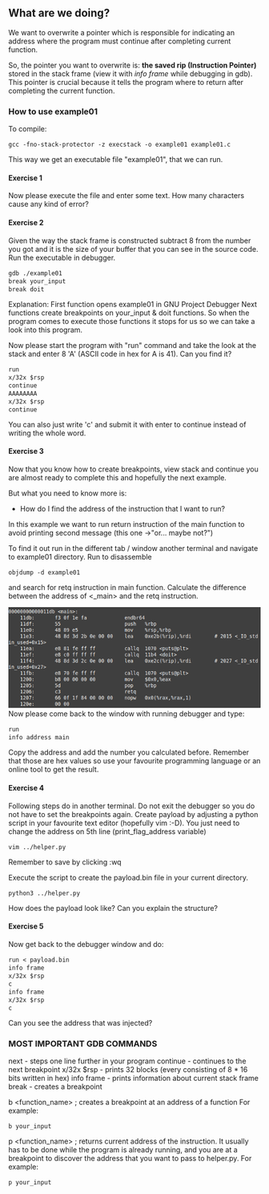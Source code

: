 ## What are we doing?

We want to overwrite a pointer which is responsible for indicating an address where the program must continue after completing current function.

So, the pointer you want to overwrite is: **the saved rip (Instruction Pointer)** stored in the stack frame (view it with _info frame_ while debugging in gdb).
This pointer is crucial because it tells the program where to return after completing the current function.


### How to use example01

To compile:
```shell
gcc -fno-stack-protector -z execstack -o example01 example01.c
```
This way we get an executable file "example01", that we can run.
#### Exercise 1
Now please execute the file and enter some text. How many characters cause any kind of error?


#### Exercise 2
Given the way the stack frame is constructed subtract 8 from the number you got and it is the size of your buffer that you can see in the source code. Run the executable in debugger.
```shel
gdb ./example01
break your_input
break doit
```
Explanation:
  First function opens example01 in GNU Project Debugger
  Next functions create breakpoints on your_input & doit functions. So when the program comes to execute those functions it stops for us so we can take a look into this program.

Now please start the program with "run" command and take the look at the stack and enter 8 'A' (ASCII code in hex for A is 41). Can you find it?
```shell
run
x/32x $rsp
continue
AAAAAAAA
x/32x $rsp
continue
```
You can also just write 'c' and submit it with enter to continue instead of writing the whole word.

#### Exercise 3
Now that you know how to create breakpoints, view stack and continue you are almost ready to complete this and hopefully the next example.

But what you need to know more is:
- How do I find the address of the instruction that I want to run?

In this example we want to run return instruction of the main function to avoid printing second message (this one ->"or... maybe not?")

To find it out run in the different tab / window another terminal and navigate to example01 directory. Run to disassemble
```shell
objdump -d example01
```
and search for retq instruction in main function. Calculate the difference between the address of <_main> and the retq instruction.

![return](./return.png)
Now please come back to the window with running debugger and type:
```shell
run
info address main
```
Copy the address and add the number you calculated before. Remember that those are hex values so use your favourite programming language or an online tool to get the result.

#### Exercise 4

Following steps do in another terminal. Do not exit the debugger so you do not have to set the breakpoints again.
Create payload by adjusting a python script in your favourite text editor (hopefully vim :-D). You just need to change the address on 5th line (print_flag_address variable) 
```shell
vim ../helper.py
```
Remember to save by clicking :wq 

Execute the script to create the payload.bin file in your current directory.
```shell
python3 ../helper.py
```
How does the payload look like? Can you explain the structure?

#### Exercise 5

Now get back to the debugger window and do:
```shell
run < payload.bin
info frame
x/32x $rsp
c
info frame
x/32x $rsp
c
```
Can you see the address that was injected?

### MOST IMPORTANT GDB COMMANDS

next - steps one line further in your program
continue - continues to the next breakpoint
x/32x $rsp - prints 32 blocks (every consisting of 8 * 16 bits written in hex)
info frame - prints information about current stack frame
break - creates a breakpoint

b <function_name> ; creates a breakpoint at an address of a function
For example:
```shell
b your_input
```

p <function_name> ; returns current address of the instruction. It usually has to be done while the program is already running, 
and you are at a breakpoint to discover the address that you want to pass to helper.py. 
For example:
```shell
p your_input
```

